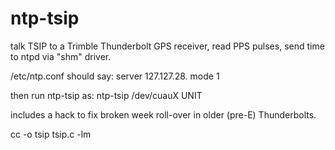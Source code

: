 # ntp-tsip

talk TSIP to a Trimble Thunderbolt GPS receiver,
read PPS pulses, send time to ntpd via "shm" driver.

/etc/ntp.conf should say:
server 127.127.28.<UNIT> mode 1

then run ntp-tsip as:
ntp-tsip /dev/cuauX UNIT

includes a hack to fix broken week roll-over in
older (pre-E) Thunderbolts.

cc -o tsip tsip.c -lm
